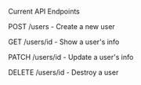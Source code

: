 Current API Endpoints

POST /users - Create a new user

GET /users/id - Show a user's info

PATCH /users/id - Update a user's info

DELETE /users/id - Destroy a user

